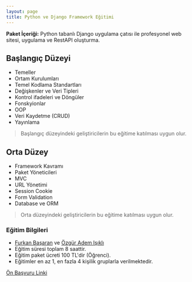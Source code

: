 ```yaml
---
layout: page
title: Python ve Django Framework Eğitimi
---
```


**Paket İçeriği:** Python tabanlı Django uygulama çatısı ile profesyonel web sitesi, uygulama ve RestAPI oluşturma.

## Başlangıç Düzeyi

- Temeller
- Ortam Kurulumları
- Temel Kodlama Standartları
- Değişkenler ve Veri Tipleri
- Kontrol ifadeleri ve Döngüler
- Fonskyionlar
- OOP
- Veri Kaydetme (CRUD)
- Yayınlama

> Başlangıç düzeyindeki geliştiricilerin bu eğitime katılması uygun olur.

## Orta Düzey

- Framework Kavramı
- Paket Yöneticileri
- MVC
- URL Yönetimi
- Session Cookie
- Form Validation
- Database ve ORM

> Orta düzeyindeki geliştiricilerin bu eğitime katılması uygun olur.

### Eğitim Bilgileri

- [Furkan Başaran](http://furkanbasaran.com) ve [Özgür Adem Işıklı](http://ozguradem.net)
- Eğitim süresi toplam 8 saattir.
- Eğitim paket ücreti 100 TL'dir (Öğrenci).
- Eğitimler en az 1, en fazla 4 kişilik gruplarla verilmektedir.

[Ön Başvuru Linki](https://docs.google.com/forms/d/1xXUi-JLKexceI8NzrQ6LmSWvArd0ptxGaB4zCbqeKfU/viewform?usp=send_form)